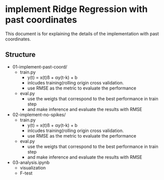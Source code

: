 # implement Ridge Regression with past coordinates

This document is for explaining the details of the implementation with past coordinates.

## Structure
- 01-implement-past-coord/
    - train.py
        - y(t) = x(t)ß + αy(t-k) + b
        - inlcudes training(rolling origin cross validation.
        - use RMSE as the metric to evaluate the performance
    - eval.py
        - use the weigts that correspond to the best performance in train step
        - and make inference and evaluate the results with RMSE
- 02-implement-no-spikes/
    - train.py
        - y(t) = x(t)ß + αy(t-k) + b
        - inlcudes training(rolling origin cross validation.
        - use RMSE as the metric to evaluate the performance
    - eval.py
        - use the weigts that correspond to the best performance in train step
        - and make inference and evaluate the results with RMSE
- 03-analysis.ipynb
    - visualization
    - F-test